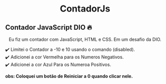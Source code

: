 <h1 align="center">
ContadorJs
</h1>
<h2>
Contador JavaScript DIO  🔥
</h2>
<p align="center">
Eu fiz um contador com JavaScript, HTML e CSS. Em um desafio da DIO.
</p>

✔️ Limitei o Contador a -10 e 10 usando o comando (disabled).<br>
✔️ Adicionei a cor Vermelha para os Numeros Negativos.<br>
✔️ Adicionei a cor Azul Para os Numeroa Positivos.

<strong>obs: Coloquei um botão de Reiniciar a 0 quando clicar nele. </strong>
